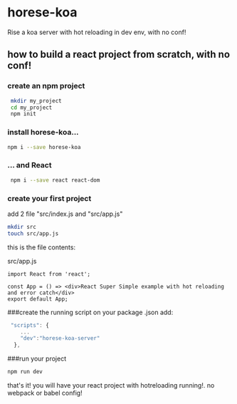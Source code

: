 # horese-koa
Rise a koa server with hot reloading in dev env, with no conf!


## how to build a react project from scratch, with no conf!


### create an npm project

```bash
 mkdir my_project
 cd my_project
 npm init
 ```

### install horese-koa...
 ```bash
 npm i --save horese-koa
 ```

 ### ... and React
```bash
 npm i --save react react-dom
```

### create your first project
 add 2 file "src/index.js and "src/app.js"

 ```bash
 mkdir src
 touch src/app.js
 ```

 this is the file contents:


 src/app.js
 ```
 import React from 'react';

 const App = () => <div>React Super Simple example with hot reloading and error catch</div>
 export default App;
 ```


###create the running script
on your package .json add:
```js
 "scripts": {
    ...
    "dev":"horese-koa-server"
  },
```

###run your project

```bash
npm run dev
```

that's it! you will have your react project with hotreloading running!. no webpack or babel config!
